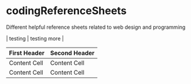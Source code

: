 # codingReferenceSheets
Different helpful reference sheets related to web design and programming

| testing | testing more |


| First Header  | Second Header |
| ------------- | ------------- |
| Content Cell  | Content Cell  |
| Content Cell  | Content Cell  |
